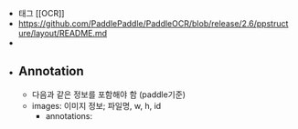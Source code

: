- 태그 [[OCR]]
- https://github.com/PaddlePaddle/PaddleOCR/blob/release/2.6/ppstructure/layout/README.md
-
- ## Annotation
	- 다음과 같은 정보를 포함해야 함 (paddle기준)
	- images: 이미지 정보; 파일명, w, h, id
		- annotations: